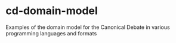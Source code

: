 # cd-domain-model
Examples of the domain model for the Canonical Debate in various programming languages and formats
